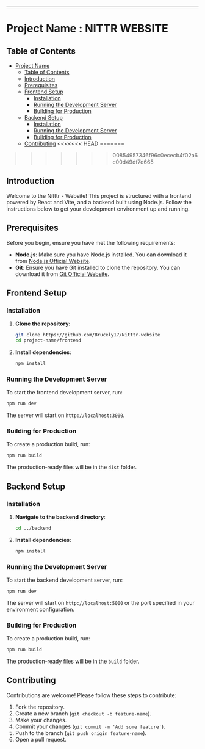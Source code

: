 ---

# Project Name : NITTR WEBSITE

## Table of Contents

- [Project Name](#project-name)
  - [Table of Contents](#table-of-contents)
  - [Introduction](#introduction)
  - [Prerequisites](#prerequisites)
  - [Frontend Setup](#frontend-setup)
    - [Installation](#installation)
    - [Running the Development Server](#running-the-development-server)
    - [Building for Production](#building-for-production)
  - [Backend Setup](#backend-setup)
    - [Installation](#installation-1)
    - [Running the Development Server](#running-the-development-server-1)
    - [Building for Production](#building-for-production-1)
  - [Contributing](#contributing)
<<<<<<< HEAD
=======

>>>>>>> 00854957346f96c0ececb4f02a6c00d49df7d665

## Introduction

Welcome to the Nitttr - Website! This project is structured with a frontend powered by React and Vite, and a backend built using Node.js. Follow the instructions below to get your development environment up and running.

## Prerequisites

Before you begin, ensure you have met the following requirements:

- **Node.js**: Make sure you have Node.js installed. You can download it from [Node.js Official Website](https://nodejs.org/).
- **Git**: Ensure you have Git installed to clone the repository. You can download it from [Git Official Website](https://git-scm.com/).

## Frontend Setup

### Installation

1. **Clone the repository**:
   ```bash
   git clone https://github.com/Brucely17/Nitttr-website
   cd project-name/frontend
   ```

2. **Install dependencies**:
   ```bash
   npm install
   ```

### Running the Development Server

To start the frontend development server, run:
```bash
npm run dev
```
The server will start on `http://localhost:3000`.

### Building for Production

To create a production build, run:
```bash
npm run build
```
The production-ready files will be in the `dist` folder.

## Backend Setup

### Installation

1. **Navigate to the backend directory**:
   ```bash
   cd ../backend
   ```

2. **Install dependencies**:
   ```bash
   npm install
   ```

### Running the Development Server

To start the backend development server, run:
```bash
npm run dev
```
The server will start on `http://localhost:5000` or the port specified in your environment configuration.

### Building for Production

To create a production build, run:
```bash
npm run build
```
The production-ready files will be in the `build` folder.

## Contributing

Contributions are welcome! Please follow these steps to contribute:

1. Fork the repository.
2. Create a new branch (`git checkout -b feature-name`).
3. Make your changes.
4. Commit your changes (`git commit -m 'Add some feature'`).
5. Push to the branch (`git push origin feature-name`).
6. Open a pull request.

